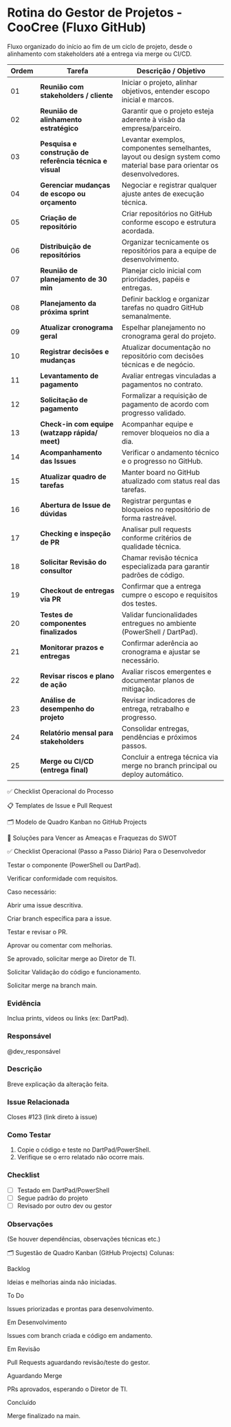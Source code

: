 
# Rotina do Gestor de Projetos - CooCree (Fluxo GitHub)

Fluxo organizado do início ao fim de um ciclo de projeto, desde o alinhamento com stakeholders até a entrega via merge ou CI/CD.

| **Ordem** | **Tarefa**                                          | **Descrição / Objetivo**                                                                 |
|-----------|-----------------------------------------------------|-------------------------------------------------------------------------------------------|
| 01        | **Reunião com stakeholders / cliente**              | Iniciar o projeto, alinhar objetivos, entender escopo inicial e marcos.                  |
| 02        | **Reunião de alinhamento estratégico**              | Garantir que o projeto esteja aderente à visão da empresa/parceiro.                      |
| 03        | **Pesquisa e construção de referência técnica e visual** | Levantar exemplos, componentes semelhantes, layout ou design system como material base para orientar os desenvolvedores. |
| 04        | **Gerenciar mudanças de escopo ou orçamento**       | Negociar e registrar qualquer ajuste antes de execução técnica.                          |
| 05        | **Criação de repositório**                          | Criar repositórios no GitHub conforme escopo e estrutura acordada.                       |
| 06        | **Distribuição de repositórios**                    | Organizar tecnicamente os repositórios para a equipe de desenvolvimento.                 |
| 07        | **Reunião de planejamento de 30 min**               | Planejar ciclo inicial com prioridades, papéis e entregas.                               |
| 08        | **Planejamento da próxima sprint**                  | Definir backlog e organizar tarefas no quadro GitHub semanalmente.                       |
| 09        | **Atualizar cronograma geral**                      | Espelhar planejamento no cronograma geral do projeto.                                    |
| 10        | **Registrar decisões e mudanças**                   | Atualizar documentação no repositório com decisões técnicas e de negócio.                |
| 11        | **Levantamento de pagamento**                       | Avaliar entregas vinculadas a pagamentos no contrato.                                    |
| 12        | **Solicitação de pagamento**                        | Formalizar a requisição de pagamento de acordo com progresso validado.                   |
| 13        | **Check-in com equipe (watzapp rápida/ meet)**      | Acompanhar equipe e remover bloqueios no dia a dia.                                      |
| 14        | **Acompanhamento das Issues**                       | Verificar o andamento técnico e o progresso no GitHub.                                   |
| 15        | **Atualizar quadro de tarefas**                     | Manter board no GitHub atualizado com status real das tarefas.                           |
| 16        | **Abertura de Issue de dúvidas**                    | Registrar perguntas e bloqueios no repositório de forma rastreável.                      |
| 17        | **Checking e inspeção de PR**                       | Analisar pull requests conforme critérios de qualidade técnica.                          |
| 18        | **Solicitar Revisão do consultor**                  | Chamar revisão técnica especializada para garantir padrões de código.                    |
| 19        | **Checkout de entregas via PR**                     | Confirmar que a entrega cumpre o escopo e requisitos dos testes.                         |
| 20        | **Testes de componentes finalizados**               | Validar funcionalidades entregues no ambiente (PowerShell / DartPad).                    |
| 21        | **Monitorar prazos e entregas**                     | Confirmar aderência ao cronograma e ajustar se necessário.                               |
| 22        | **Revisar riscos e plano de ação**                  | Avaliar riscos emergentes e documentar planos de mitigação.                              |
| 23        | **Análise de desempenho do projeto**                | Revisar indicadores de entrega, retrabalho e progresso.                                  |
| 24        | **Relatório mensal para stakeholders**              | Consolidar entregas, pendências e próximos passos.                                       |
| 25        | **Merge ou CI/CD (entrega final)**                  | Concluir a entrega técnica via merge no branch principal ou deploy automático.           |





✅ Checklist Operacional do Processo

📋 Templates de Issue e Pull Request

🗂️ Modelo de Quadro Kanban no GitHub Projects

🔧 Soluções para Vencer as Ameaças e Fraquezas do SWOT

✅ Checklist Operacional (Passo a Passo Diário)
Para o Desenvolvedor

 Testar o componente (PowerShell ou DartPad).

 Verificar conformidade com requisitos.

 Caso necessário:

 Abrir uma issue descritiva.

 Criar branch específica para a issue.

 Testar e revisar o PR.

 Aprovar ou comentar com melhorias.

 Se aprovado, solicitar merge ao Diretor de TI.

Solicitar Validação do código e funcionamento.

Solicitar merge na branch main.

### Evidência
Inclua prints, vídeos ou links (ex: DartPad).

### Responsável
@dev_responsável

### Descrição
Breve explicação da alteração feita.

### Issue Relacionada
Closes #123 (link direto à issue)

### Como Testar
1. Copie o código e teste no DartPad/PowerShell.
2. Verifique se o erro relatado não ocorre mais.

### Checklist
- [ ] Testado em DartPad/PowerShell
- [ ] Segue padrão do projeto
- [ ] Revisado por outro dev ou gestor

### Observações
(Se houver dependências, observações técnicas etc.)


🗂️ Sugestão de Quadro Kanban (GitHub Projects)
Colunas:

Backlog

Ideias e melhorias ainda não iniciadas.

To Do

Issues priorizadas e prontas para desenvolvimento.

Em Desenvolvimento

Issues com branch criada e código em andamento.

Em Revisão

Pull Requests aguardando revisão/teste do gestor.

Aguardando Merge

PRs aprovados, esperando o Diretor de TI.

Concluído

Merge finalizado na main.

